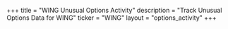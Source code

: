 +++
title = "WING Unusual Options Activity"
description = "Track Unusual Options Data for WING"
ticker = "WING"
layout = "options_activity"
+++


